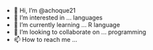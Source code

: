 - 👋 Hi, I’m @achoque21
- 👀 I’m interested in ... languages
- 🌱 I’m currently learning ... R language
- 💞️ I’m looking to collaborate on ... programming
- 📫 How to reach me ... 

<!---
achoque21/achoque21 is a ✨ special ✨ repository because its `README.md` (this file) appears on your GitHub profile.
You can click the Preview link to take a look at your changes.
--->

